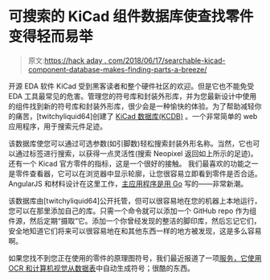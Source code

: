 # 可搜索的 KiCad 组件数据库使查找零件变得轻而易举

> 原文:[https://hack aday . com/2018/06/17/searchable-kicad-component-database-makes-finding-parts-a-breeze/](https://hackaday.com/2018/06/17/searchable-kicad-component-database-makes-finding-parts-a-breeze/)

开源 EDA 软件 KiCad 受到黑客读者和整个硬件社区的欢迎。但是它也不能免受 EDA 工具最常见的危害。管理您的符号库和封装外形库，并为您最新设计中使用的组件找到新的符号库和封装外形库，很少会是一种愉快的体验。为了帮助减轻你的痛苦，[twitchyliquid64]创建了 [KiCad 数据库(KCDB)](https://kcdb.ciphersink.net/) 。一个非常简单的 web 应用程序，用于搜索元件足迹。

该数据库使您可以通过可选参数(如引脚数)轻松搜索封装外形名称。当然，它也可以通过标签进行搜索，以获得一点灵活性(搜索 Neopixel 返回如上所示的足迹)。还有一个 Kicad 官方零件的指标，这是一个很好的接触。 我们最喜欢的功能之一是零件查看器，它可以在浏览器中显示轮廓，让您很容易立即看到零件是否合适。AngularJS 和材料设计在这里工作，[主应用程序是用 Go](https://github.com/twitchyliquid64/kcdb) 写的——非常新潮。

该数据库由[twitchyliquid64]公开托管，但可以很容易地在您的机器上本地运行，您可以在那里添加自己的库。只需一个命令就可以添加一个 GitHub repo 作为组件源，然后定期“摄取”它。添加一个你曾经发现的整洁的脚印库，然后忘记它们，安全地知道它们将来可以很容易地在和其他东西一样的地方被发现，这是多么容易啊。

如果您找不到您正在使用的零件的原理图符号，我们最近报道了一项[服务，它使用 OCR 和计算机视觉从数据表](https://hackaday.com/2018/06/12/computer-vision-for-pcb-layout/)中自动生成符号；很酷的东西。